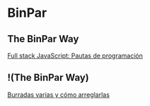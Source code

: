 # BinPar

## The BinPar Way
[Full stack JavaScript: Pautas de programación](https://github.com/BinPar/BinPar/blob/master/howToFullstackJavascript.md)

## !(The BinPar Way)
[Burradas varias y cómo arreglarlas](https://github.com/BinPar/BinPar/blob/master/burradas.md)